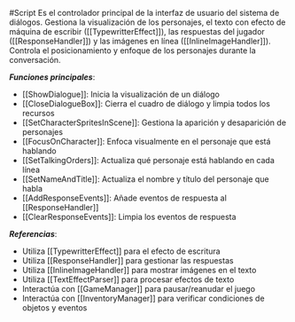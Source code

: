 #Script
Es el controlador principal de la interfaz de usuario del sistema de diálogos. Gestiona la visualización de los personajes, el texto con efecto de máquina de escribir ([[TypewritterEffect]]), las respuestas del jugador ([[ResponseHandler]]) y las imágenes en línea ([[InlineImageHandler]]). Controla el posicionamiento y enfoque de los personajes durante la conversación.

**_Funciones principales_**:

- [[ShowDialogue]]: Inicia la visualización de un diálogo
- [[CloseDialogueBox]]: Cierra el cuadro de diálogo y limpia todos los recursos
- [[SetCharacterSpritesInScene]]: Gestiona la aparición y desaparición de personajes
- [[FocusOnCharacter]]: Enfoca visualmente en el personaje que está hablando
- [[SetTalkingOrders]]: Actualiza qué personaje está hablando en cada línea
- [[SetNameAndTitle]]: Actualiza el nombre y título del personaje que habla
- [[AddResponseEvents]]: Añade eventos de respuesta al [[ResponseHandler]]
- [[ClearResponseEvents]]: Limpia los eventos de respuesta

**_Referencias_**:

- Utiliza [[TypewritterEffect]] para el efecto de escritura
- Utiliza [[ResponseHandler]] para gestionar las respuestas
- Utiliza [[InlineImageHandler]] para mostrar imágenes en el texto
- Utiliza [[TextEffectParser]] para procesar efectos de texto
- Interactúa con [[GameManager]] para pausar/reanudar el juego
- Interactúa con [[InventoryManager]] para verificar condiciones de objetos y eventos